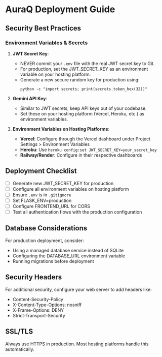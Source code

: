 # AuraQ Deployment Guide

## Security Best Practices

### Environment Variables & Secrets

1. **JWT Secret Key**: 
   - NEVER commit your `.env` file with the real JWT secret key to Git.
   - For production, set the JWT_SECRET_KEY as an environment variable on your hosting platform.
   - Generate a new secure random key for production using:
     ```
     python -c "import secrets; print(secrets.token_hex(32))"
     ```

2. **Gemini API Key**:
   - Similar to JWT secrets, keep API keys out of your codebase.
   - Set these on your hosting platform (Vercel, Heroku, etc.) as environment variables.

3. **Environment Variables on Hosting Platforms**:
   - **Vercel**: Configure through the Vercel dashboard under Project Settings > Environment Variables
   - **Heroku**: Use `heroku config:set JWT_SECRET_KEY=your_secret_key`
   - **Railway/Render**: Configure in their respective dashboards

## Deployment Checklist

- [ ] Generate new JWT_SECRET_KEY for production
- [ ] Configure all environment variables on hosting platform
- [ ] Ensure `.env` is in `.gitignore`
- [ ] Set FLASK_ENV=production
- [ ] Configure FRONTEND_URL for CORS
- [ ] Test all authentication flows with the production configuration

## Database Considerations

For production deployment, consider:
- Using a managed database service instead of SQLite
- Configuring the DATABASE_URL environment variable
- Running migrations before deployment

## Security Headers

For additional security, configure your web server to add headers like:
- Content-Security-Policy
- X-Content-Type-Options: nosniff
- X-Frame-Options: DENY
- Strict-Transport-Security

## SSL/TLS

Always use HTTPS in production. Most hosting platforms handle this automatically.